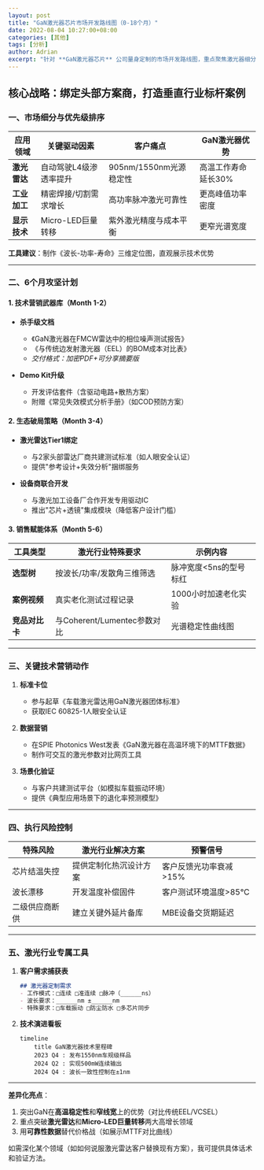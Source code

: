 ```yaml
---
layout: post
title: "GaN激光器芯片市场开发路线图（0-18个月）"
date: 2022-08-04 10:27:00+08:00
categories: [其他]
tags: [分析]
author: Adrian
excerpt: "针对 **GaN激光器芯片** 公司量身定制的市场开发路线图，重点聚焦激光器细分市场的特殊需求和执行策略" 
---
```


## **核心战略：绑定头部方案商，打造垂直行业标杆案例**

### **一、市场细分与优先级排序**
| 应用领域       | 关键驱动因素             | 客户痛点                  | GaN激光器优势         |
|----------------|-------------------------|--------------------------|-----------------------|
| **激光雷达**   | 自动驾驶L4级渗透率提升   | 905nm/1550nm光源稳定性   | 高温工作寿命延长30%   |
| **工业加工**   | 精密焊接/切割需求增长   | 高功率脉冲激光可靠性      | 更高峰值功率密度      |
| **显示技术**   | Micro-LED巨量转移       | 紫外激光精度与成本平衡    | 更窄光谱宽度          |

**工具建议**：制作《波长-功率-寿命》三维定位图，直观展示技术优势

---

### **二、6个月攻坚计划**
#### **1. 技术营销武器库（Month 1-2）**
- **杀手级文档**  
  - 《GaN激光器在FMCW雷达中的相位噪声测试报告》  
  - 《与传统边发射激光器（EEL）的BOM成本对比表》  
  - *交付格式：加密PDF+可分享摘要版*

- **Demo Kit升级**  
  - 开发评估套件（含驱动电路+散热方案）  
  - 附赠《常见失效模式分析手册》（如COD预防方案）

#### **2. 生态破局策略（Month 3-4）**
- **激光雷达Tier1绑定**  
  - 与2家头部雷达厂商共建测试标准（如人眼安全认证）  
  - 提供"参考设计+失效分析"捆绑服务

- **设备商联合开发**  
  - 与激光加工设备厂合作开发专用驱动IC  
  - 推出"芯片+透镜"集成模块（降低客户设计门槛）

#### **3. 销售赋能体系（Month 5-6）**
| 工具类型       | 激光行业特殊要求          | 示例内容                |
|---------------|--------------------------|-----------------------|
| **选型树**    | 按波长/功率/发散角三维筛选 | 脉冲宽度<5ns的型号标红 |
| **案例视频**  | 真实老化测试过程记录      | 1000小时加速老化实验   |
| **竞品对比卡**| 与Coherent/Lumentec参数对比 | 光谱稳定性曲线图      |

---

### **三、关键技术营销动作**
1. **标准卡位**  
   - 参与起草《车载激光雷达用GaN激光器团体标准》  
   - 获取IEC 60825-1人眼安全认证

2. **数据营销**  
   - 在SPIE Photonics West发表《GaN激光器在高温环境下的MTTF数据》  
   - 制作可交互的激光参数对比网页工具

3. **场景化验证**  
   - 与客户共建测试平台（如模拟车载振动环境）  
   - 提供《典型应用场景下的退化率预测模型》

---

### **四、执行风险控制**
| 特殊风险        | 激光行业解决方案          | 预警信号                |
|----------------|--------------------------|-----------------------|
| 芯片结温失控    | 提供定制化热沉设计方案    | 客户反馈光功率衰减>15% |
| 波长漂移        | 开发温度补偿固件          | 客户测试环境温度>85℃   |
| 二级供应商断供  | 建立关键外延片备库        | MBE设备交货期延迟      |

---

### **五、激光行业专属工具**
1. **客户需求捕获表**  
   ```markdown
   ## 激光器定制需求
   - 工作模式：□连续 □准连续 □脉冲（______ns）
   - 波长要求：______nm ±______nm
   - 特殊要求：□车载振动 □防尘防水 □多芯片同步
   ```

2. **技术演进看板**  
   ```mermaid
   timeline
       title GaN激光器技术里程碑
       2023 Q4 : 发布1550nm车规级样品
       2024 Q2 : 实现500mW连续输出
       2024 Q4 : 波长一致性控制在±1nm
   ```

---

**差异化亮点**：  
1. 突出GaN在**高温稳定性**和**窄线宽**上的优势（对比传统EEL/VCSEL）  
2. 重点突破**激光雷达**和**Micro-LED巨量转移**两大高增长领域  
3. 用**可靠性数据**替代价格战（如展示MTTF对比曲线）  

如需深化某个领域（如如何说服激光雷达客户替换现有方案），我可提供具体话术和验证方法。
